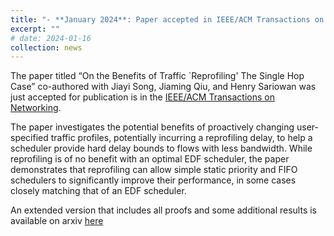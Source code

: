 ```yaml
---
title: "- **January 2024**: Paper accepted in IEEE/ACM Transactions on Networking"
excerpt: ""
# date: 2024-01-16
collection: news
---
```

  
The paper titled “On the Benefits of Traffic `Reprofiling' The Single Hop Case” co-authored with Jiayi Song, Jiaming Qiu, and Henry Sariowan was just accepted for publication is in the [IEEE/ACM Transactions on Networking](https://dl.acm.org/journal/ton).

The paper investigates the potential benefits of proactively changing user-specified traffic profiles, potentially incurring a reprofiling delay, to help a scheduler provide hard delay bounds 
to flows with less bandwidth.  While reprofiling is of no benefit with an optimal EDF scheduler, the paper demonstrates that reprofiling can allow simple static priority and FIFO schedulers to significantly improve their performance, 
in some cases closely matching that of an EDF scheduler.

An extended version that includes all proofs and some additional results is available on arxiv [here](https://arxiv.org/abs/2104.02222)
